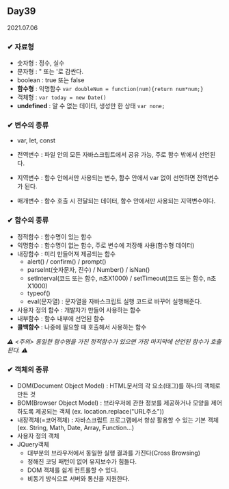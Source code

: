 ## Day39
2021.07.06

### ✔ 자료형
- 숫자형 : 정수, 실수
- 문자형 : " 또는 '로 감싼다.
- boolean : true 또는 false
- **함수형** : 익명함수 `var doubleNum = function(num){return num*num;}`
- 객체형 : `var today = new Date()`
- **undefined** : 알 수 없는 데이터, 생성만 한 상태 `var none;`

### ✔ 변수의 종류
- var, let, const

- 전역변수 : 파일 안의 모든 자바스크립트에서 공유 가능, 주로 함수 밖에서 선언된다.
- 지역변수 : 함수 안에서만 사용되는 변수, 함수 안에서 var 없이 선언하면 전역변수가 된다.
- 매개변수 : 함수 호출 시 전달되는 데이터, 함수 안에서만 사용되는 지역변수이다.

### ✔ 함수의 종류
- 정적함수 : 함수명이 있는 함수
- 익명함수 : 함수명이 없는 함수, 주로 변수에 저장해 사용(함수형 데이터)
- 내장함수 : 미리 만들어져 제공되는 함수
  - alert() / confirm() / prompt()
  - parseInt(숫자문자, 진수) / Number() / isNan()
  - setInterval(코드 또는 함수, n초X1000) / setTimeout(코드 또는 함수, n초X1000)
  - typeof()
  - eval(문자열) : 문자열을 자바스크립트 실행 코드로 바꾸어 실행해준다. 
- 사용자 정의 함수 : 개발자가 만들어 사용하는 함수
- 내부함수 : 함수 내부에 선언된 함수
- **콜백함수** : 나중에 필요할 때 호출해서 사용하는 함수

*⚠ <주의> 동일한 함수명을 가진 정적함수가 있으면 가장 마지막에 선언된 함수가 호출된다. ⚠*

### ✔ 객체의 종류
- DOM(Document Object Model) : HTML문서의 각 요소(태그)를 하나의 객체로 만든 것
- BOM(Browser Object Model) : 브라우저에 관한 정보를 제공하거나 모양을 제어하도록 제공되는 객체 (ex. location.replace("URL주소"))
- 내장객체(=코어객체) : 자바스크립트 프로그램에서 항상 활용할 수 있는 기본 객체 (ex. String, Math, Date, Array, Function...)
- 사용자 정의 객체
- JQuery객체
  - 대부분의 브라우저에서 동일한 실행 결과를 가진다(Cross Browsing)
  - 정해진 코딩 패턴이 없어 유지보수가 힘들다.
  - DOM 객체를 쉽게 컨트롤할 수 있다.
  - 비동기 방식으로 서버와 통신을 지원한다.

